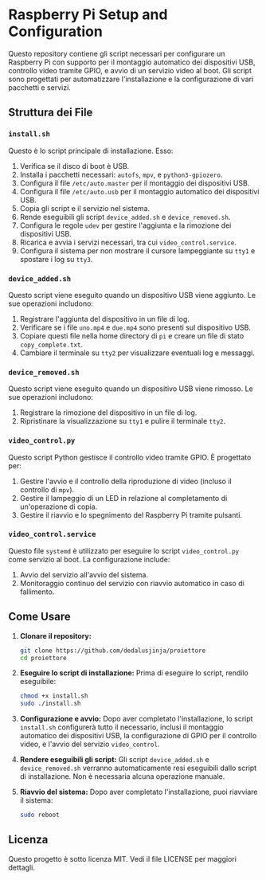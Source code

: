 
# Raspberry Pi Setup and Configuration

Questo repository contiene gli script necessari per configurare un Raspberry Pi con supporto per il montaggio automatico dei dispositivi USB, controllo video tramite GPIO, e avvio di un servizio video al boot. Gli script sono progettati per automatizzare l'installazione e la configurazione di vari pacchetti e servizi.

## Struttura dei File

### `install.sh`
Questo è lo script principale di installazione. Esso:
1. Verifica se il disco di boot è USB.
2. Installa i pacchetti necessari: `autofs`, `mpv`, e `python3-gpiozero`.
3. Configura il file `/etc/auto.master` per il montaggio dei dispositivi USB.
4. Configura il file `/etc/auto.usb` per il montaggio automatico dei dispositivi USB.
5. Copia gli script e il servizio nel sistema.
6. Rende eseguibili gli script `device_added.sh` e `device_removed.sh`.
7. Configura le regole `udev` per gestire l'aggiunta e la rimozione dei dispositivi USB.
8. Ricarica e avvia i servizi necessari, tra cui `video_control.service`.
9. Configura il sistema per non mostrare il cursore lampeggiante su `tty1` e spostare i log su `tty3`.

### `device_added.sh`
Questo script viene eseguito quando un dispositivo USB viene aggiunto. Le sue operazioni includono:
1. Registrare l'aggiunta del dispositivo in un file di log.
2. Verificare se i file `uno.mp4` e `due.mp4` sono presenti sul dispositivo USB.
3. Copiare questi file nella home directory di `pi` e creare un file di stato `copy_complete.txt`.
4. Cambiare il terminale su `tty2` per visualizzare eventuali log e messaggi.

### `device_removed.sh`
Questo script viene eseguito quando un dispositivo USB viene rimosso. Le sue operazioni includono:
1. Registrare la rimozione del dispositivo in un file di log.
2. Ripristinare la visualizzazione su `tty1` e pulire il terminale `tty2`.

### `video_control.py`
Questo script Python gestisce il controllo video tramite GPIO. È progettato per:
1. Gestire l'avvio e il controllo della riproduzione di video (incluso il controllo di `mpv`).
2. Gestire il lampeggio di un LED in relazione al completamento di un'operazione di copia.
3. Gestire il riavvio e lo spegnimento del Raspberry Pi tramite pulsanti.

### `video_control.service`
Questo file `systemd` è utilizzato per eseguire lo script `video_control.py` come servizio al boot. La configurazione include:
1. Avvio del servizio all'avvio del sistema.
2. Monitoraggio continuo del servizio con riavvio automatico in caso di fallimento.

## Come Usare

1. **Clonare il repository:**
   ```bash
   git clone https://github.com/dedalusjinja/proiettore
   cd proiettore
   ```

2. **Eseguire lo script di installazione:**
   Prima di eseguire lo script, rendilo eseguibile:
   ```bash
   chmod +x install.sh
   sudo ./install.sh
   ```

3. **Configurazione e avvio:**
   Dopo aver completato l'installazione, lo script `install.sh` configurerà tutto il necessario, inclusi il montaggio automatico dei dispositivi USB, la configurazione di GPIO per il controllo video, e l'avvio del servizio `video_control`.

4. **Rendere eseguibili gli script:**
   Gli script `device_added.sh` e `device_removed.sh` verranno automaticamente resi eseguibili dallo script di installazione. Non è necessaria alcuna operazione manuale.

5. **Riavvio del sistema:**
   Dopo aver completato l'installazione, puoi riavviare il sistema:
   ```bash
   sudo reboot
   ```

## Licenza
Questo progetto è sotto licenza MIT. Vedi il file LICENSE per maggiori dettagli.
